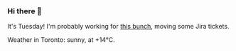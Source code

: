 ### Hi there :wave:

It's Tuesday! I'm probably working for [this bunch](https://github.com/kohofinancial), moving some Jira tickets.

Weather in Toronto: sunny, at +14°C.
